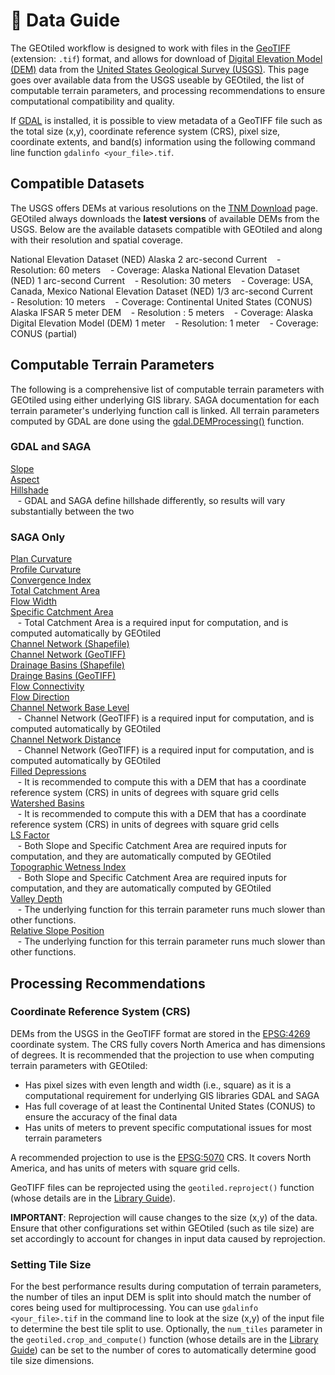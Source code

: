 # 💾 Data Guide

The GEOtiled workflow is designed to work with files in the [GeoTIFF](https://www.earthdata.nasa.gov/about/esdis/esco/standards-practices/geotiff) (extension: `.tif`) format, and allows for download of [Digital Elevation Model (DEM)](https://www.usgs.gov/faqs/what-a-digital-elevation-model-dem) data from the [United States Geological Survey (USGS)](https://www.usgs.gov/). This page goes over available data from the USGS useable by GEOtiled, the list of computable terrain parameters, and processing recommendations to ensure computational compatibility and quality.

If [GDAL](https://gdal.org/en/stable/) is installed, it is possible to view metadata of a GeoTIFF file such as the total size (x,y), coordinate reference system (CRS), pixel size, coordinate extents, and band(s) information using the following command line function `gdalinfo <your_file>.tif`.

## Compatible Datasets

The USGS offers DEMs at various resolutions on the [TNM Download](https://apps.nationalmap.gov/downloader/#/) page. GEOtiled always downloads the **latest versions** of available DEMs from the USGS. Below are the available datasets compatible with GEOtiled and along with their resolution and spatial coverage.

National Elevation Dataset (NED) Alaska 2 arc-second Current
&nbsp;&nbsp; \- Resolution: 60 meters
&nbsp;&nbsp; \- Coverage: Alaska
National Elevation Dataset (NED) 1 arc-second Current
&nbsp;&nbsp; \- Resolution: 30 meters
&nbsp;&nbsp; \- Coverage: USA, Canada, Mexico
National Elevation Dataset (NED) 1/3 arc-second Current
&nbsp;&nbsp; \- Resolution: 10 meters
&nbsp;&nbsp; \- Coverage: Continental United States (CONUS)
Alaska IFSAR 5 meter DEM
&nbsp;&nbsp; \- Resolution : 5 meters
&nbsp;&nbsp; \- Coverage: Alaska
Digital Elevation Model (DEM) 1 meter
&nbsp;&nbsp; \- Resolution: 1 meter
&nbsp;&nbsp; \- Coverage: CONUS (partial)

## Computable Terrain Parameters

The following is a comprehensive list of computable terrain parameters with GEOtiled using either underlying GIS library. SAGA documentation for each terrain parameter's underlying function call is linked. All terrain parameters computed by GDAL are done using the [gdal.DEMProcessing()](https://gdal.org/en/stable/api/python/utilities.html) function.

### GDAL and SAGA

[Slope](https://saga-gis.sourceforge.io/saga_tool_doc/9.3.1/ta_morphometry_0.html)  
[Aspect](https://saga-gis.sourceforge.io/saga_tool_doc/9.3.1/ta_morphometry_0.html)  
[Hillshade](https://saga-gis.sourceforge.io/saga_tool_doc/9.3.1/ta_lighting_0.html)  
&nbsp;&nbsp; \- GDAL and SAGA define hillshade differently, so results will vary substantially between the two

### SAGA Only

[Plan Curvature](https://saga-gis.sourceforge.io/saga_tool_doc/9.3.1/ta_morphometry_0.html)  
[Profile Curvature](https://saga-gis.sourceforge.io/saga_tool_doc/9.3.1/ta_morphometry_0.html)  
[Convergence Index](https://saga-gis.sourceforge.io/saga_tool_doc/9.3.1/ta_morphometry_1.html)  
[Total Catchment Area](https://saga-gis.sourceforge.io/saga_tool_doc/9.3.1/ta_hydrology_0.html)  
[Flow Width](https://saga-gis.sourceforge.io/saga_tool_doc/9.3.1/ta_hydrology_19.html)  
[Specific Catchment Area](https://saga-gis.sourceforge.io/saga_tool_doc/9.3.1/ta_hydrology_19.html)  
&nbsp;&nbsp; \- Total Catchment Area is a required input for computation, and is computed automatically by GEOtiled  
[Channel Network (Shapefile)](https://saga-gis.sourceforge.io/saga_tool_doc/9.3.1/ta_channels_5.html)  
[Channel Network (GeoTIFF)](https://saga-gis.sourceforge.io/saga_tool_doc/9.3.1/ta_channels_5.html)  
[Drainage Basins (Shapefile)](https://saga-gis.sourceforge.io/saga_tool_doc/9.3.1/ta_channels_5.html)  
[Drainge Basins (GeoTIFF)](https://saga-gis.sourceforge.io/saga_tool_doc/9.3.1/ta_channels_5.html)  
[Flow Connectivity](https://saga-gis.sourceforge.io/saga_tool_doc/9.3.1/ta_channels_5.html)  
[Flow Direction](https://saga-gis.sourceforge.io/saga_tool_doc/9.3.1/ta_channels_5.html)  
[Channel Network Base Level](https://saga-gis.sourceforge.io/saga_tool_doc/9.3.1/ta_channels_3.html)  
&nbsp;&nbsp; \- Channel Network (GeoTIFF) is a required input for computation, and is computed automatically by GEOtiled  
[Channel Network Distance](https://saga-gis.sourceforge.io/saga_tool_doc/9.3.1/ta_channels_3.html)  
&nbsp;&nbsp; \- Channel Network (GeoTIFF) is a required input for computation, and is computed automatically by GEOtiled  
[Filled Depressions](https://saga-gis.sourceforge.io/saga_tool_doc/9.3.1/ta_preprocessor_4.html)  
&nbsp;&nbsp; \- It is recommended to compute this with a DEM that has a coordinate reference system (CRS) in units of degrees with square grid cells  
[Watershed Basins](https://saga-gis.sourceforge.io/saga_tool_doc/9.3.1/ta_preprocessor_4.html)  
&nbsp;&nbsp; \- It is recommended to compute this with a DEM that has a coordinate reference system (CRS) in units of degrees with square grid cells  
[LS Factor](https://saga-gis.sourceforge.io/saga_tool_doc/9.3.1/ta_hydrology_22.html)  
&nbsp;&nbsp; \- Both Slope and Specific Catchment Area are required inputs for computation, and they are automatically computed by GEOtiled  
[Topographic Wetness Index](https://saga-gis.sourceforge.io/saga_tool_doc/9.3.1/ta_hydrology_20.html)  
&nbsp;&nbsp; \- Both Slope and Specific Catchment Area are required inputs for computation, and they are automatically computed by GEOtiled  
[Valley Depth](https://saga-gis.sourceforge.io/saga_tool_doc/9.3.1/ta_morphometry_14.html)  
&nbsp;&nbsp; \- The underlying function for this terrain parameter runs much slower than other functions.  
[Relative Slope Position](https://saga-gis.sourceforge.io/saga_tool_doc/9.3.1/ta_morphometry_14.html)  
&nbsp;&nbsp; \- The underlying function for this terrain parameter runs much slower than other functions.  

## Processing Recommendations

### Coordinate Reference System (CRS)

DEMs from the USGS in the GeoTIFF format are stored in the [EPSG:4269](https://epsg.io/4269) coordinate system. The CRS fully covers North America and has dimensions of degrees. It is recommended that the projection to use when computing terrain parameters with GEOtiled:

* Has pixel sizes with even length and width (i.e., square) as it is a computational requirement for underlying GIS libraries GDAL and SAGA 
* Has full coverage of at least the Continental United States (CONUS) to ensure the accuracy of the final data
* Has units of meters to prevent specific computational issues for most terrain parameters

A recommended projection to use is the [EPSG:5070](https://epsg.io/5070) CRS. It covers North America, and has units of meters with square grid cells.

GeoTIFF files can be reprojected using the `geotiled.reproject()` function (whose details are in the [Library Guide](./library.md)).

**IMPORTANT**: Reprojection will cause changes to the size (x,y) of the data. Ensure that other configurations set within GEOtiled (such as tile size) are set accordingly to account for changes in input data caused by reprojection.

### Setting Tile Size

For the best performance results during computation of terrain parameters, the number of tiles an input DEM is split into should match the number of cores being used for multiprocessing. You can use `gdalinfo <your_file>.tif` in the command line to look at the size (x,y) of the input file to determine the best tile split to use. Optionally, the `num_tiles` parameter in the `geotiled.crop_and_compute()` function (whose details are in the [Library Guide](./library.md)) can be set to the number of cores to automatically determine good tile size dimensions. 
